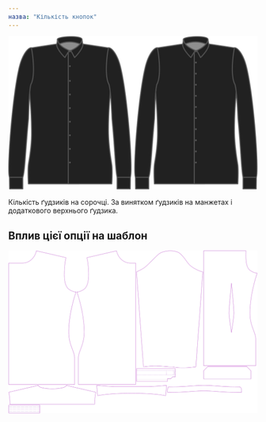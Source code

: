 ```yaml
---
назва: "Кількість кнопок"
---
```


![Кнопки](buttons.svg)

Кількість ґудзиків на сорочці. За винятком ґудзиків на манжетах і додаткового верхнього ґудзика.

## Вплив цієї опції на шаблон

![На цьому зображенні показано вплив цієї опції шляхом накладання декількох варіантів, які мають різне значення для цієї опції](simon_buttons_sample.svg "Вплив цієї опції на шаблон")
